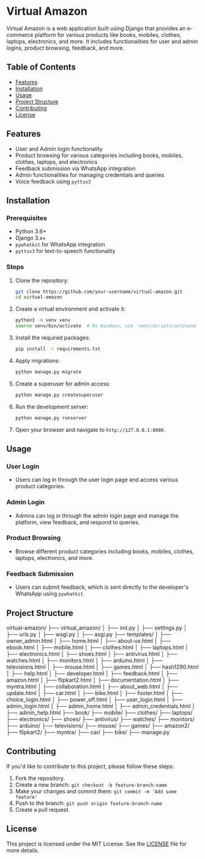 # Virtual Amazon

Virtual Amazon is a web application built using Django that provides an e-commerce platform for various products like books, mobiles, clothes, laptops, electronics, and more. It includes functionalities for user and admin logins, product browsing, feedback, and more.

## Table of Contents
- [Features](#features)
- [Installation](#installation)
- [Usage](#usage)
- [Project Structure](#project-structure)
- [Contributing](#contributing)
- [License](#license)

## Features
- User and Admin login functionality
- Product browsing for various categories including books, mobiles, clothes, laptops, and electronics
- Feedback submission via WhatsApp integration
- Admin functionalities for managing credentials and queries
- Voice feedback using `pyttsx3`

## Installation

### Prerequisites
- Python 3.6+
- Django 3.x+
- `pywhatkit` for WhatsApp integration
- `pyttsx3` for text-to-speech functionality

### Steps
1. Clone the repository:
    ```sh
    git clone https://github.com/your-username/virtual-amazon.git
    cd virtual-amazon
    ```

2. Create a virtual environment and activate it:
    ```sh
    python3 -m venv venv
    source venv/bin/activate  # On Windows, use `venv\Scripts\activate`
    ```

3. Install the required packages:
    ```sh
    pip install -r requirements.txt
    ```

4. Apply migrations:
    ```sh
    python manage.py migrate
    ```

5. Create a superuser for admin access:
    ```sh
    python manage.py createsuperuser
    ```

6. Run the development server:
    ```sh
    python manage.py runserver
    ```

7. Open your browser and navigate to `http://127.0.0.1:8000`.

## Usage

### User Login
- Users can log in through the user login page and access various product categories.

### Admin Login
- Admins can log in through the admin login page and manage the platform, view feedback, and respond to queries.

### Product Browsing
- Browse different product categories including books, mobiles, clothes, laptops, electronics, and more.

### Feedback Submission
- Users can submit feedback, which is sent directly to the developer's WhatsApp using `pywhatkit`.

## Project Structure
virtual-amazon/
├── virtual_amazon/
│ ├── init.py
│ ├── settings.py
│ ├── urls.py
│ ├── wsgi.py
│ ├── asgi.py
├── templates/
│ ├── owner_admin.html
│ ├── home.html
│ ├── about-us.html
│ ├── ebook.html
│ ├── mobile.html
│ ├── clothes.html
│ ├── laptops.html
│ ├── electronics.html
│ ├── shoes.html
│ ├── antivirus.html
│ ├── watches.html
│ ├── monitors.html
│ ├── arduino.html
│ ├── televisions.html
│ ├── mouse.html
│ ├── games.html
│ ├── hash1290.html
│ ├── help.html
│ ├── developer.html
│ ├── feedback.html
│ ├── amazon.html
│ ├── flipkart2.html
│ ├── documentation.html
│ ├── myntra.html
│ ├── collaboration.html
│ ├── about_web.html
│ ├── update.html
│ ├── car.html
│ ├── bike.html
│ ├── footer.html
│ ├── choice_login.html
│ ├── power_off.html
│ ├── user_login.html
│ ├── admin_login.html
│ ├── admin_home.html
│ ├── admin_credentials.html
│ ├── admin_help.html
├── book/
├── mobile/
├── clothes/
├── laptops/
├── electronics/
├── shoes/
├── antivirus/
├── watches/
├── monitors/
├── arduino/
├── televisions/
├── mouse/
├── games/
├── amazon2/
├── flipkart2/
├── myntra/
├── car/
├── bike/
├── manage.py


## Contributing
If you'd like to contribute to this project, please follow these steps:
1. Fork the repository.
2. Create a new branch: `git checkout -b feature-branch-name`
3. Make your changes and commit them: `git commit -m 'Add some feature'`
4. Push to the branch: `git push origin feature-branch-name`
5. Create a pull request.

## License
This project is licensed under the MIT License. See the [LICENSE](LICENSE) file for more details.
